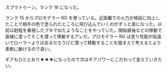 スプラトゥーン。ランク 16 になった。

ランク 15 からプロモデラー RG を使っている。近距離での火力が格段に向上したことで相手の色で塗られたところに飛び込んでいくのがずっと楽になった。以前は射程を重視したブキで似たようなことをやっていた。開始直後などの移動で直線に塗ってそこを潜って移動するアレだ。プロモデラー RG は塗り性能が段違いでローラーよりは劣るだろうけど潜って移動することを踏まえて考えるとより柔軟に動けるので良い。

ギアもひととおり★★★になったので次はギアパワーにこだわって変えていきたい。
